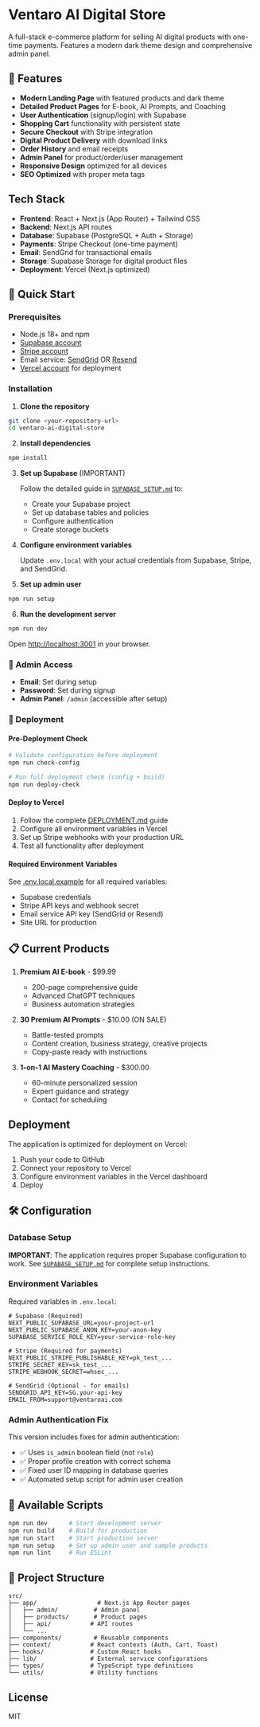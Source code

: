 # Ventaro AI Digital Store

A full-stack e-commerce platform for selling AI digital products with one-time payments. Features a modern dark theme design and comprehensive admin panel.

## 🚀 Features

- **Modern Landing Page** with featured products and dark theme
- **Detailed Product Pages** for E-book, AI Prompts, and Coaching
- **User Authentication** (signup/login) with Supabase
- **Shopping Cart** functionality with persistent state
- **Secure Checkout** with Stripe integration
- **Digital Product Delivery** with download links
- **Order History** and email receipts
- **Admin Panel** for product/order/user management
- **Responsive Design** optimized for all devices
- **SEO Optimized** with proper meta tags

## Tech Stack

- **Frontend**: React + Next.js (App Router) + Tailwind CSS
- **Backend**: Next.js API routes
- **Database**: Supabase (PostgreSQL + Auth + Storage)
- **Payments**: Stripe Checkout (one-time payment)
- **Email**: SendGrid for transactional emails
- **Storage**: Supabase Storage for digital product files
- **Deployment**: Vercel (Next.js optimized)

## 🚀 Quick Start
### Prerequisites

- Node.js 18+ and npm
- [Supabase account](https://supabase.com)
- [Stripe account](https://stripe.com)
- Email service: [SendGrid](https://sendgrid.com) OR [Resend](https://resend.com)
- [Vercel account](https://vercel.com) for deployment

### Installation

1. **Clone the repository**

```bash
git clone <your-repository-url>
cd ventaro-ai-digital-store
```

2. **Install dependencies**

```bash
npm install
```

3. **Set up Supabase** (IMPORTANT)

   Follow the detailed guide in [`SUPABASE_SETUP.md`](./SUPABASE_SETUP.md) to:
   - Create your Supabase project
   - Set up database tables and policies
   - Configure authentication
   - Create storage buckets

4. **Configure environment variables**

   Update `.env.local` with your actual credentials from Supabase, Stripe, and SendGrid.

5. **Set up admin user**

```bash
npm run setup
```

6. **Run the development server**

```bash
npm run dev
```

Open [http://localhost:3001](http://localhost:3001) in your browser.

### 🔑 Admin Access

- **Email**: Set during setup
- **Password**: Set during signup
- **Admin Panel**: `/admin` (accessible after setup)

### 🚀 Deployment

#### Pre-Deployment Check
```bash
# Validate configuration before deployment
npm run check-config

# Run full deployment check (config + build)
npm run deploy-check
```

#### Deploy to Vercel
1. Follow the complete [DEPLOYMENT.md](./DEPLOYMENT.md) guide
2. Configure all environment variables in Vercel
3. Set up Stripe webhooks with your production URL
4. Test all functionality after deployment

#### Required Environment Variables
See [.env.local.example](./.env.local.example) for all required variables:
- Supabase credentials
- Stripe API keys and webhook secret
- Email service API key (SendGrid or Resend)
- Site URL for production

## 📋 Current Products

1. **Premium AI E-book** - $99.99
   - 200-page comprehensive guide
   - Advanced ChatGPT techniques
   - Business automation strategies

2. **30 Premium AI Prompts** - $10.00 (ON SALE)
   - Battle-tested prompts
   - Content creation, business strategy, creative projects
   - Copy-paste ready with instructions

3. **1-on-1 AI Mastery Coaching** - $300.00
   - 60-minute personalized session
   - Expert guidance and strategy
   - Contact for scheduling

## Deployment

The application is optimized for deployment on Vercel:

1. Push your code to GitHub
2. Connect your repository to Vercel
3. Configure environment variables in the Vercel dashboard
4. Deploy

## 🛠️ Configuration

### Database Setup

**IMPORTANT**: The application requires proper Supabase configuration to work. See [`SUPABASE_SETUP.md`](./SUPABASE_SETUP.md) for complete setup instructions.

### Environment Variables

Required variables in `.env.local`:

```env
# Supabase (Required)
NEXT_PUBLIC_SUPABASE_URL=your-project-url
NEXT_PUBLIC_SUPABASE_ANON_KEY=your-anon-key
SUPABASE_SERVICE_ROLE_KEY=your-service-role-key

# Stripe (Required for payments)
NEXT_PUBLIC_STRIPE_PUBLISHABLE_KEY=pk_test_...
STRIPE_SECRET_KEY=sk_test_...
STRIPE_WEBHOOK_SECRET=whsec_...

# SendGrid (Optional - for emails)
SENDGRID_API_KEY=SG.your-api-key
EMAIL_FROM=support@ventaroai.com
```

### Admin Authentication Fix

This version includes fixes for admin authentication:
- ✅ Uses `is_admin` boolean field (not `role`)
- ✅ Proper profile creation with correct schema
- ✅ Fixed user ID mapping in database queries
- ✅ Automated setup script for admin user creation

## 🎯 Available Scripts

```bash
npm run dev      # Start development server
npm run build    # Build for production
npm run start    # Start production server
npm run setup    # Set up admin user and sample products
npm run lint     # Run ESLint
```

## 📁 Project Structure

```
src/
├── app/                 # Next.js App Router pages
│   ├── admin/          # Admin panel
│   ├── products/       # Product pages
│   ├── api/           # API routes
│   └── ...
├── components/         # Reusable components
├── context/           # React contexts (Auth, Cart, Toast)
├── hooks/             # Custom React hooks
├── lib/               # External service configurations
├── types/             # TypeScript type definitions
└── utils/             # Utility functions
```

## License

MIT
